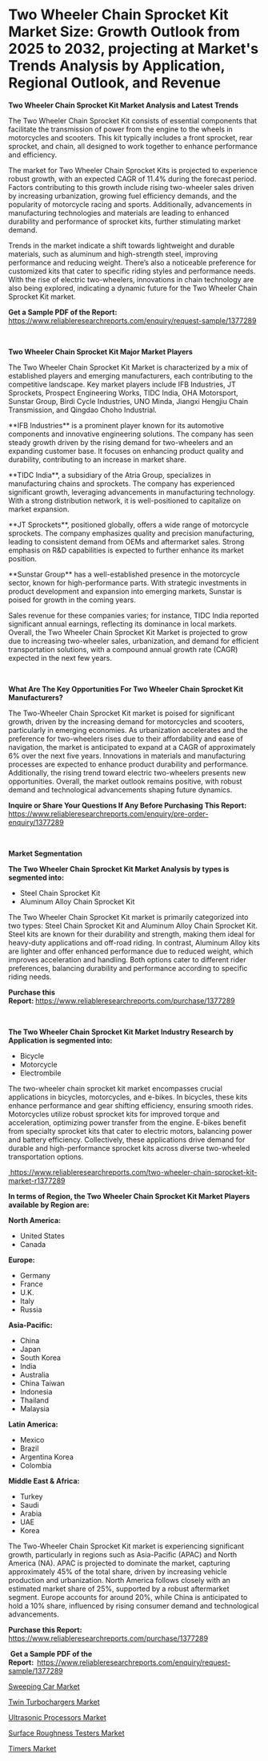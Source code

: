 <p><h1>Two Wheeler Chain Sprocket Kit Market Size: Growth Outlook from 2025 to 2032, projecting at Market's Trends Analysis by Application, Regional Outlook, and Revenue</h1></p><p><strong>Two Wheeler Chain Sprocket Kit Market Analysis and Latest Trends</strong></p>
<p><p>The Two Wheeler Chain Sprocket Kit consists of essential components that facilitate the transmission of power from the engine to the wheels in motorcycles and scooters. This kit typically includes a front sprocket, rear sprocket, and chain, all designed to work together to enhance performance and efficiency. </p><p>The market for Two Wheeler Chain Sprocket Kits is projected to experience robust growth, with an expected CAGR of 11.4% during the forecast period. Factors contributing to this growth include rising two-wheeler sales driven by increasing urbanization, growing fuel efficiency demands, and the popularity of motorcycle racing and sports. Additionally, advancements in manufacturing technologies and materials are leading to enhanced durability and performance of sprocket kits, further stimulating market demand.</p><p>Trends in the market indicate a shift towards lightweight and durable materials, such as aluminum and high-strength steel, improving performance and reducing weight. There’s also a noticeable preference for customized kits that cater to specific riding styles and performance needs. With the rise of electric two-wheelers, innovations in chain technology are also being explored, indicating a dynamic future for the Two Wheeler Chain Sprocket Kit market.</p></p>
<p><strong>Get a Sample PDF of the Report:&nbsp;</strong> <a href="https://www.reliableresearchreports.com/enquiry/request-sample/1377289?utm_campaign=3446&utm_medium=2&utm_source=Github&utm_content=ia&utm_term=28032025&utm_id=two-wheeler-chain-sprocket-kit">https://www.reliableresearchreports.com/enquiry/request-sample/1377289</a></p>
<p>&nbsp;</p>
<p><strong>Two Wheeler Chain Sprocket Kit Major Market Players</strong></p>
<p><p>The Two Wheeler Chain Sprocket Kit Market is characterized by a mix of established players and emerging manufacturers, each contributing to the competitive landscape. Key market players include IFB Industries, JT Sprockets, Prospect Engineering Works, TIDC India, OHA Motorsport, Sunstar Group, Birdi Cycle Industries, UNO Minda, Jiangxi Hengjiu Chain Transmission, and Qingdao Choho Industrial.</p><p>**IFB Industries** is a prominent player known for its automotive components and innovative engineering solutions. The company has seen steady growth driven by the rising demand for two-wheelers and an expanding customer base. It focuses on enhancing product quality and durability, contributing to an increase in market share.</p><p>**TIDC India**, a subsidiary of the Atria Group, specializes in manufacturing chains and sprockets. The company has experienced significant growth, leveraging advancements in manufacturing technology. With a strong distribution network, it is well-positioned to capitalize on market expansion.</p><p>**JT Sprockets**, positioned globally, offers a wide range of motorcycle sprockets. The company emphasizes quality and precision manufacturing, leading to consistent demand from OEMs and aftermarket sales. Strong emphasis on R&D capabilities is expected to further enhance its market position.</p><p>**Sunstar Group** has a well-established presence in the motorcycle sector, known for high-performance parts. With strategic investments in product development and expansion into emerging markets, Sunstar is poised for growth in the coming years.</p><p>Sales revenue for these companies varies; for instance, TIDC India reported significant annual earnings, reflecting its dominance in local markets. Overall, the Two Wheeler Chain Sprocket Kit Market is projected to grow due to increasing two-wheeler sales, urbanization, and demand for efficient transportation solutions, with a compound annual growth rate (CAGR) expected in the next few years.</p></p>
<p>&nbsp;</p>
<p><strong>What Are The Key Opportunities For Two Wheeler Chain Sprocket Kit Manufacturers?</strong></p>
<p><p>The Two-Wheeler Chain Sprocket Kit market is poised for significant growth, driven by the increasing demand for motorcycles and scooters, particularly in emerging economies. As urbanization accelerates and the preference for two-wheelers rises due to their affordability and ease of navigation, the market is anticipated to expand at a CAGR of approximately 6% over the next five years. Innovations in materials and manufacturing processes are expected to enhance product durability and performance. Additionally, the rising trend toward electric two-wheelers presents new opportunities. Overall, the market outlook remains positive, with robust demand and technological advancements shaping future dynamics.</p></p>
<p><strong>Inquire or Share Your Questions If Any Before Purchasing This Report:</strong> <a href="https://www.reliableresearchreports.com/enquiry/pre-order-enquiry/1377289?utm_campaign=3446&utm_medium=2&utm_source=Github&utm_content=ia&utm_term=28032025&utm_id=two-wheeler-chain-sprocket-kit">https://www.reliableresearchreports.com/enquiry/pre-order-enquiry/1377289</a></p>
<p>&nbsp;</p>
<p><strong>Market Segmentation</strong></p>
<p><strong>The Two Wheeler Chain Sprocket Kit Market Analysis by types is segmented into:</strong></p>
<p><ul><li>Steel Chain Sprocket Kit</li><li>Aluminum Alloy Chain Sprocket Kit</li></ul></p>
<p><p>The Two Wheeler Chain Sprocket Kit market is primarily categorized into two types: Steel Chain Sprocket Kit and Aluminum Alloy Chain Sprocket Kit. Steel kits are known for their durability and strength, making them ideal for heavy-duty applications and off-road riding. In contrast, Aluminum Alloy kits are lighter and offer enhanced performance due to reduced weight, which improves acceleration and handling. Both options cater to different rider preferences, balancing durability and performance according to specific riding needs.</p></p>
<p><strong>Purchase this Report:&nbsp;</strong><a href="https://www.reliableresearchreports.com/purchase/1377289?utm_campaign=3446&utm_medium=2&utm_source=Github&utm_content=ia&utm_term=28032025&utm_id=two-wheeler-chain-sprocket-kit">https://www.reliableresearchreports.com/purchase/1377289</a></p>
<p>&nbsp;</p>
<p><strong>The Two Wheeler Chain Sprocket Kit Market Industry Research by Application is segmented into:</strong></p>
<p><ul><li>Bicycle</li><li>Motorcycle</li><li>Electrombile</li></ul></p>
<p><p>The two-wheeler chain sprocket kit market encompasses crucial applications in bicycles, motorcycles, and e-bikes. In bicycles, these kits enhance performance and gear shifting efficiency, ensuring smooth rides. Motorcycles utilize robust sprocket kits for improved torque and acceleration, optimizing power transfer from the engine. E-bikes benefit from specialty sprocket kits that cater to electric motors, balancing power and battery efficiency. Collectively, these applications drive demand for durable and high-performance sprocket kits across diverse two-wheeled transportation options.</p></p>
<p><a href="https://www.reliableresearchreports.com/two-wheeler-chain-sprocket-kit-market-r1377289?utm_campaign=3446&utm_medium=2&utm_source=Github&utm_content=ia&utm_term=28032025&utm_id=two-wheeler-chain-sprocket-kit">&nbsp;https://www.reliableresearchreports.com/two-wheeler-chain-sprocket-kit-market-r1377289</a></p>
<p><strong>In terms of Region, the Two Wheeler Chain Sprocket Kit Market Players available by Region are:</strong></p>
<p>
    <p> <strong> North America: </strong>
        <ul>
            <li>United States</li>
            <li>Canada</li>
        </ul>
        </p> 
    <p> <strong> Europe: </strong>
        <ul>
            <li>Germany</li>
            <li>France</li>
            <li>U.K.</li>
            <li>Italy</li>
            <li>Russia</li>
        </ul>
        </p> 
    <p> <strong> Asia-Pacific: </strong>
        <ul>
            <li>China</li>
            <li>Japan</li>
            <li>South Korea</li>
            <li>India</li>
            <li>Australia</li>
            <li>China Taiwan</li>
            <li>Indonesia</li>
            <li>Thailand</li>
            <li>Malaysia</li>
        </ul>
        </p> 
    <p> <strong> Latin America: </strong>
        <ul>
            <li>Mexico</li>
            <li>Brazil</li>
            <li>Argentina Korea</li>
            <li>Colombia</li>
        </ul>
        </p> 
    <p> <strong> Middle East & Africa: </strong>
        <ul>
            <li>Turkey</li>
            <li>Saudi</li>
            <li>Arabia</li>
            <li>UAE</li>
            <li>Korea</li>
        </ul>
    </p>
    </p>
<p><p>The Two-Wheeler Chain Sprocket Kit market is experiencing significant growth, particularly in regions such as Asia-Pacific (APAC) and North America (NA). APAC is projected to dominate the market, capturing approximately 45% of the total share, driven by increasing vehicle production and urbanization. North America follows closely with an estimated market share of 25%, supported by a robust aftermarket segment. Europe accounts for around 20%, while China is anticipated to hold a 10% share, influenced by rising consumer demand and technological advancements.</p></p>
<p><strong>Purchase this Report: </strong><a href="https://www.reliableresearchreports.com/purchase/1377289?utm_campaign=3446&utm_medium=2&utm_source=Github&utm_content=ia&utm_term=28032025&utm_id=two-wheeler-chain-sprocket-kit">https://www.reliableresearchreports.com/purchase/1377289</a></p>
<p>&nbsp;<strong>Get a Sample PDF of the Report:&nbsp;&nbsp;</strong><a href="https://www.reliableresearchreports.com/enquiry/request-sample/1377289?utm_campaign=3446&utm_medium=2&utm_source=Github&utm_content=ia&utm_term=28032025&utm_id=two-wheeler-chain-sprocket-kit">https://www.reliableresearchreports.com/enquiry/request-sample/1377289</a></p>
<p><strong></strong></p>
<p><p><a href="https://www.linkedin.com/pulse/informative-market-research-report-sweeping-car-estimated-4sx0e?utm_campaign=3446&utm_medium=2&utm_source=Github&utm_content=ia&utm_term=28032025&utm_id=two-wheeler-chain-sprocket-kit">Sweeping Car Market</a></p><p><a href="https://www.linkedin.com/pulse/twin-turbochargers-market-analysis-from-2025-2032-projected-u6bxe?utm_campaign=3446&utm_medium=2&utm_source=Github&utm_content=ia&utm_term=28032025&utm_id=two-wheeler-chain-sprocket-kit">Twin Turbochargers Market</a></p><p><a href="https://www.linkedin.com/pulse/ultrasonic-processors-market-scope-provide-valuable-information-mcnbe?utm_campaign=3446&utm_medium=2&utm_source=Github&utm_content=ia&utm_term=28032025&utm_id=two-wheeler-chain-sprocket-kit">Ultrasonic Processors Market</a></p><p><a href="https://www.linkedin.com/pulse/surface-roughness-testers-market-analysis-post-pandemic-reset-in4me?utm_campaign=3446&utm_medium=2&utm_source=Github&utm_content=ia&utm_term=28032025&utm_id=two-wheeler-chain-sprocket-kit">Surface Roughness Testers Market</a></p><p><a href="https://www.linkedin.com/pulse/timers-market-forecastfor-year2025-2032-insigths-trend-fjcpe?utm_campaign=3446&utm_medium=2&utm_source=Github&utm_content=ia&utm_term=28032025&utm_id=two-wheeler-chain-sprocket-kit">Timers Market</a></p></p>